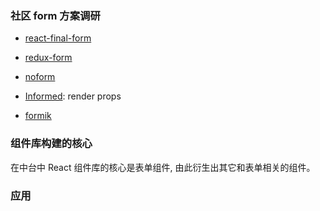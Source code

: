 ### 社区 form 方案调研

* [react-final-form](https://github.com/final-form/react-final-form)

* [redux-form](https://github.com/erikras/redux-form)

* [noform](https://github.com/alibaba/noform)

* [Informed](https://github.com/joepuzzo/informed): render props

* [formik](https://github.com/jaredpalmer/formik)

### 组件库构建的核心

在中台中 React 组件库的核心是表单组件, 由此衍生出其它和表单相关的组件。

### 应用